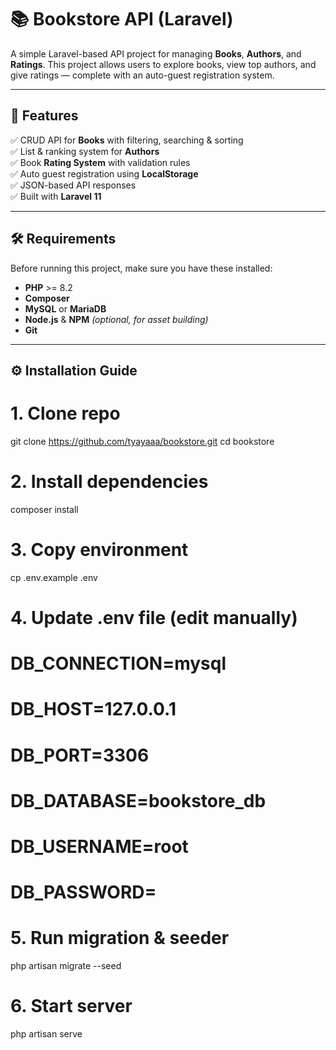# 📚 Bookstore API (Laravel)
A simple Laravel-based API project for managing **Books**, **Authors**, and **Ratings**. This project allows users to explore books, view top authors, and give ratings — complete with an auto-guest registration system.

---

## 🚀 Features
✅ CRUD API for **Books** with filtering, searching & sorting  
✅ List & ranking system for **Authors**  
✅ Book **Rating System** with validation rules  
✅ Auto guest registration using **LocalStorage**  
✅ JSON-based API responses  
✅ Built with **Laravel 11**

---

## 🛠️ Requirements
Before running this project, make sure you have these installed:
- **PHP** >= 8.2  
- **Composer**  
- **MySQL** or **MariaDB**  
- **Node.js** & **NPM** *(optional, for asset building)*  
- **Git**

---

## ⚙️ Installation Guide
# 1. Clone repo
git clone https://github.com/tyayaaa/bookstore.git
cd bookstore

# 2. Install dependencies
composer install

# 3. Copy environment
cp .env.example .env

# 4. Update .env file (edit manually)
# DB_CONNECTION=mysql
# DB_HOST=127.0.0.1
# DB_PORT=3306
# DB_DATABASE=bookstore_db
# DB_USERNAME=root
# DB_PASSWORD=

# 5. Run migration & seeder
php artisan migrate --seed

# 6. Start server
php artisan serve
